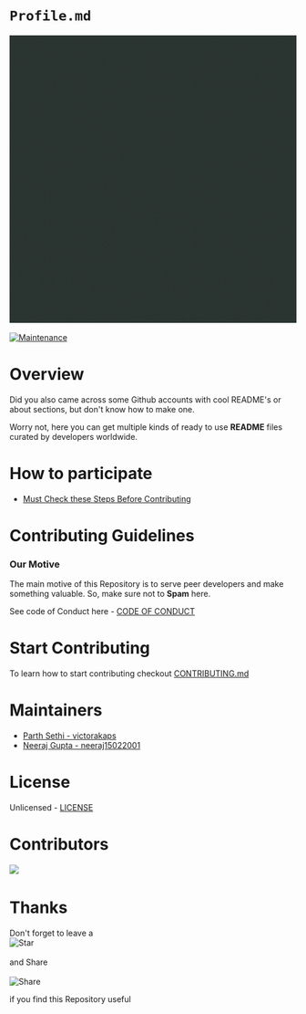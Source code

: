 # `Profile.md`

![Hacktoberfest 2021](post.gif)

[![Maintenance](https://img.shields.io/badge/Maintained%3F-yes-green.svg)](https://GitHub.com/Naereen/StrapDown.js/graphs/commit-activity)

# Overview

Did you also came across some Github accounts with cool README's or about sections, but don't know how to make one.

Worry not, here you can get multiple kinds of ready to use **README** files curated by developers worldwide.

# How to participate

-   [Must Check these Steps Before Contributing](https://github.com/victor-thescuti/Profile.md/blob/main/CONTRIBUTING.md)

# Contributing Guidelines

### **Our Motive**

The main motive of this Repository is to serve peer developers and make something valuable. So, make sure not to **Spam** here.

See code of Conduct here - [CODE OF CONDUCT ](https://github.com/victor-thescuti/Profile.md/blob/main/CODE_OF_CONDUCT.md)

# Start Contributing

To learn how to start contributing checkout [CONTRIBUTING.md](https://github.com/victor-thescuti/Profile.md/blob/main/CONTRIBUTING.md)

# Maintainers

-   [Parth Sethi - victorakaps](https://github.com/victorakaps)
-   [Neeraj Gupta - neeraj15022001](https://github.com/neeraj15022001)

# License

Unlicensed - [LICENSE](https://github.com/victor-thescuti/Profile.md/blob/main/LICENSE.md)

# Contributors

<a href="https://github.com/victor-thescuti/Profile.md/graphs/contributors">
  <img src="https://contrib.rocks/image?repo=victor-thescuti/Profile.md" />
</a>

# Thanks

Don't forget to leave a<br>
![Star](https://emojipedia-us.s3.amazonaws.com/source/skype/289/star_2b50.png)<br><br>and Share<br><br>![Share](https://emojipedia-us.s3.amazonaws.com/source/skype/289/rocket_1f680.png)

if you find this Repository useful
